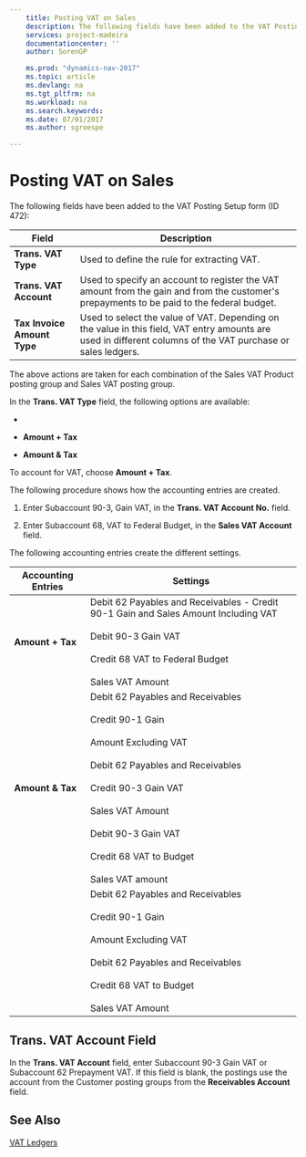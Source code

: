 ```yaml
---
    title: Posting VAT on Sales 
    description: The following fields have been added to the VAT Posting Setup form (ID 472):
    services: project-madeira
    documentationcenter: ''
    author: SorenGP

    ms.prod: "dynamics-nav-2017"
    ms.topic: article
    ms.devlang: na
    ms.tgt_pltfrm: na
    ms.workload: na
    ms.search.keywords:
    ms.date: 07/01/2017
    ms.author: sgroespe

---
```

# Posting VAT on Sales
The following fields have been added to the VAT Posting Setup form (ID 472):  
  
|Field|Description|  
|-----------|-----------------|  
|**Trans. VAT Type**|Used to define the rule for extracting VAT.|  
|**Trans. VAT Account**|Used to specify an account to register the VAT amount from the gain and from the customer's prepayments to be paid to the federal budget.|  
|**Tax Invoice Amount Type**|Used to select the value of VAT. Depending on the value in this field, VAT entry amounts are used in different columns of the VAT purchase or sales ledgers.|  
  
 The above actions are taken for each combination of the Sales VAT Product posting group and Sales VAT posting group.  
  
 In the **Trans. VAT Type** field, the following options are available:  
  
-   **<Blank>**  
  
-   **Amount + Tax**  
  
-   **Amount & Tax**  
  
 To account for VAT, choose **Amount + Tax**.  
  
 The following procedure shows how the accounting entries are created.  
  
1.  Enter Subaccount 90-3, Gain VAT, in the **Trans. VAT Account No.** field.  
  
2.  Enter Subaccount 68, VAT to Federal Budget, in the **Sales VAT Account** field.  
  
 The following accounting entries create the different settings.  
  
|Accounting Entries|Settings|  
|------------------------|--------------|  
|**Amount + Tax**|Debit 62 Payables and Receivables - Credit 90-1 Gain and Sales Amount Including VAT<br /><br /> Debit 90-3 Gain VAT<br /><br /> Credit 68 VAT to Federal Budget<br /><br /> Sales VAT Amount|  
|**Amount & Tax**|Debit 62 Payables and Receivables<br /><br /> Credit 90-1 Gain<br /><br /> Amount Excluding VAT<br /><br /> Debit 62 Payables and Receivables<br /><br /> Credit 90-3 Gain VAT<br /><br /> Sales VAT Amount<br /><br /> Debit 90-3 Gain VAT<br /><br /> Credit 68 VAT to Budget<br /><br /> Sales VAT amount|  
|**<Blank>**|Debit 62 Payables and Receivables<br /><br /> Credit 90-1 Gain<br /><br /> Amount Excluding VAT<br /><br /> Debit 62 Payables and Receivables<br /><br /> Credit 68 VAT to Budget<br /><br /> Sales VAT Amount|  
  
## Trans. VAT Account Field  
 In the **Trans. VAT Account** field, enter Subaccount 90-3 Gain VAT or Subaccount 62 Prepayment VAT. If this field is blank, the postings use the account from the Customer posting groups from the **Receivables Account** field.  
  
## See Also  
 [VAT Ledgers](vat-ledgers.md)